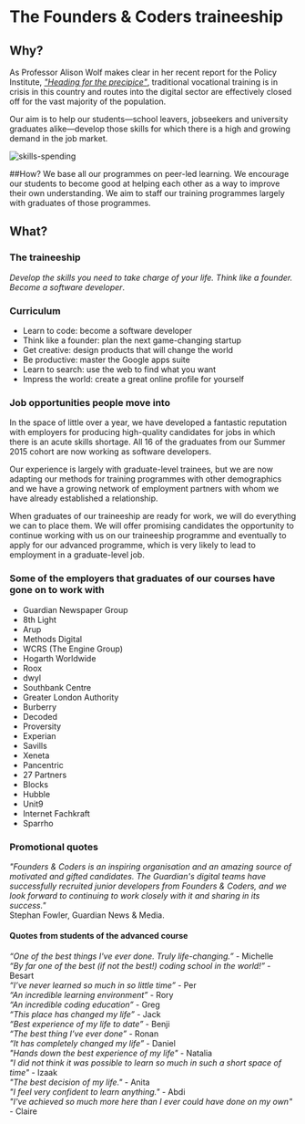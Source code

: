 # The Founders & Coders traineeship

## Why?
As Professor Alison Wolf makes clear in her recent report for the Policy Institute, [*"Heading for the precipice"*](http://www.kcl.ac.uk/sspp/policy-institute/publications/Issuesandideas-alison-wolf-digital.pdf), traditional vocational training is in crisis in this country and routes into the digital sector are effectively closed off for the vast majority of the population.

Our aim is to help our students—school leavers, jobseekers and university graduates alike—develop those skills for which there is a high and growing demand in the job market. 

![skills-spending](https://cloud.githubusercontent.com/assets/37059/10863423/0d97294c-7fc5-11e5-9523-5f915ae2865a.png)


##How?
We base all our programmes on peer-led learning. We encourage our students to become good at helping each other as a way to improve their own understanding. We aim to staff our training programmes largely with graduates of those programmes. 

## What?

### The traineeship
*Develop the skills you need to take charge of your life. Think like a founder. Become a software developer*.

### Curriculum
+ Learn to code: become a software developer
+ Think like a founder: plan the next game-changing startup
+ Get creative: design products that will change the world
+ Be productive: master the Google apps suite
+ Learn to search: use the web to find what you want
+ Impress the world: create a great online profile for yourself 

### Job opportunities people move into
In the space of little over a year, we have developed a fantastic reputation with employers for producing high-quality candidates for jobs in which there is an acute skills shortage. All 16 of the graduates from our Summer 2015 cohort are now working as software developers. 

Our experience is largely with graduate-level trainees, but we are now adapting our methods for training programmes with other demographics and we have a growing network of employment partners with whom we have already established a relationship. 

When graduates of our traineeship are ready for work, we will do everything we can to place them. We will offer promising candidates the opportunity to continue working with us on our traineeship programme and eventually to apply for our advanced programme, which is very likely to lead to employment in a graduate-level job.

### Some of the employers that graduates of our courses have gone on to work with
+ Guardian Newspaper Group
+ 8th Light
+ Arup
+ Methods Digital
+ WCRS (The Engine Group)
+ Hogarth Worldwide
+ Roox
+ dwyl
+ Southbank Centre
+ Greater London Authority
+ Burberry
+ Decoded
+ Proversity
+ Experian
+ Savills
+ Xeneta
+ Pancentric
+ 27 Partners
+ Blocks
+ Hubble
+ Unit9
+ Internet Fachkraft
+ Sparrho

### Promotional quotes
*"Founders & Coders is an inspiring organisation and an amazing source of motivated and gifted candidates. The Guardian's digital teams have successfully recruited junior developers from Founders & Coders, and we look forward to continuing to work closely with it and sharing in its success."*   
Stephan Fowler, Guardian News & Media.


#### Quotes from students of the advanced course
*“One of the best things I've ever done. Truly life-changing.”* - Michelle    
*“By far one of the best (if not the best!) coding school in the world!”* - Besart   
*“I’ve never learned so much in so little time”* - Per   
*“An incredible learning environment”* - Rory   
*“An incredible coding education”* - Greg   
*“This place has changed my life”* - Jack  
*“Best experience of my life to date”* - Benji  
*“The best thing I’ve ever done”* - Ronan  
*“It has completely changed my life”* - Daniel  
*"Hands down the best experience of my life"* - Natalia  
*"I did not think it was possible to learn so much in such a short space of time"* - Izaak  
*"The best decision of my life."* - Anita  
*"I feel very confident to learn anything."* - Abdi  
*"I've achieved so much more here than I ever could have done on my own"* - Claire  
 
